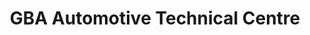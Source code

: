---
title: "GBA Automotive Technical Centre"
url: /grimsby/gba-automotive-technical-centre/
shop: Autohaus
---